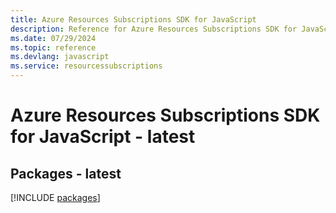 ```yaml
---
title: Azure Resources Subscriptions SDK for JavaScript
description: Reference for Azure Resources Subscriptions SDK for JavaScript
ms.date: 07/29/2024
ms.topic: reference
ms.devlang: javascript
ms.service: resourcessubscriptions
---
```

# Azure Resources Subscriptions SDK for JavaScript - latest
## Packages - latest
[!INCLUDE [packages](resources-subscriptions-index.md)]